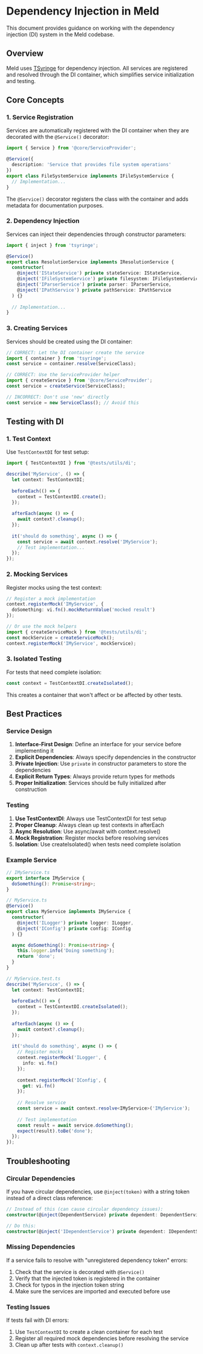 # Dependency Injection in Meld

This document provides guidance on working with the dependency injection (DI) system in the Meld codebase.

## Overview

Meld uses [TSyringe](https://github.com/microsoft/tsyringe) for dependency injection. All services are registered and resolved through the DI container, which simplifies service initialization and testing.

## Core Concepts

### 1. Service Registration

Services are automatically registered with the DI container when they are decorated with the `@Service()` decorator:

```typescript
import { Service } from '@core/ServiceProvider';

@Service({
  description: 'Service that provides file system operations'
})
export class FileSystemService implements IFileSystemService {
  // Implementation...
}
```

The `@Service()` decorator registers the class with the container and adds metadata for documentation purposes.

### 2. Dependency Injection

Services can inject their dependencies through constructor parameters:

```typescript
import { inject } from 'tsyringe';

@Service()
export class ResolutionService implements IResolutionService {
  constructor(
    @inject('IStateService') private stateService: IStateService,
    @inject('IFileSystemService') private filesystem: IFileSystemService,
    @inject('IParserService') private parser: IParserService,
    @inject('IPathService') private pathService: IPathService
  ) {}
  
  // Implementation...
}
```

### 3. Creating Services

Services should be created using the DI container:

```typescript
// CORRECT: Let the DI container create the service
import { container } from 'tsyringe';
const service = container.resolve(ServiceClass);

// CORRECT: Use the ServiceProvider helper
import { createService } from '@core/ServiceProvider';
const service = createService(ServiceClass);

// INCORRECT: Don't use 'new' directly
const service = new ServiceClass(); // Avoid this
```

## Testing with DI

### 1. Test Context

Use `TestContextDI` for test setup:

```typescript
import { TestContextDI } from '@tests/utils/di';

describe('MyService', () => {
  let context: TestContextDI;
  
  beforeEach(() => {
    context = TestContextDI.create();
  });
  
  afterEach(async () => {
    await context?.cleanup();
  });
  
  it('should do something', async () => {
    const service = await context.resolve('IMyService');
    // Test implementation...
  });
});
```

### 2. Mocking Services

Register mocks using the test context:

```typescript
// Register a mock implementation
context.registerMock('IMyService', {
  doSomething: vi.fn().mockReturnValue('mocked result')
});

// Or use the mock helpers
import { createServiceMock } from '@tests/utils/di';
const mockService = createServiceMock();
context.registerMock('IMyService', mockService);
```

### 3. Isolated Testing

For tests that need complete isolation:

```typescript
const context = TestContextDI.createIsolated();
```

This creates a container that won't affect or be affected by other tests.

## Best Practices

### Service Design

1. **Interface-First Design**: Define an interface for your service before implementing it
2. **Explicit Dependencies**: Always specify dependencies in the constructor
3. **Private Injection**: Use `private` in constructor parameters to store the dependencies
4. **Explicit Return Types**: Always provide return types for methods
5. **Proper Initialization**: Services should be fully initialized after construction

### Testing

1. **Use TestContextDI**: Always use TestContextDI for test setup
2. **Proper Cleanup**: Always clean up test contexts in afterEach
3. **Async Resolution**: Use async/await with context.resolve()
4. **Mock Registration**: Register mocks before resolving services
5. **Isolation**: Use createIsolated() when tests need complete isolation

### Example Service

```typescript
// IMyService.ts
export interface IMyService {
  doSomething(): Promise<string>;
}

// MyService.ts
@Service()
export class MyService implements IMyService {
  constructor(
    @inject('ILogger') private logger: ILogger,
    @inject('IConfig') private config: IConfig
  ) {}

  async doSomething(): Promise<string> {
    this.logger.info('Doing something');
    return 'done';
  }
}

// MyService.test.ts
describe('MyService', () => {
  let context: TestContextDI;
  
  beforeEach(() => {
    context = TestContextDI.createIsolated();
  });
  
  afterEach(async () => {
    await context?.cleanup();
  });
  
  it('should do something', async () => {
    // Register mocks
    context.registerMock('ILogger', {
      info: vi.fn()
    });
    
    context.registerMock('IConfig', {
      get: vi.fn()
    });
    
    // Resolve service
    const service = await context.resolve<IMyService>('IMyService');
    
    // Test implementation
    const result = await service.doSomething();
    expect(result).toBe('done');
  });
});
```

## Troubleshooting

### Circular Dependencies

If you have circular dependencies, use `@inject(token)` with a string token instead of a direct class reference:

```typescript
// Instead of this (can cause circular dependency issues):
constructor(@inject(DependentService) private dependent: DependentService)

// Do this:
constructor(@inject('IDependentService') private dependent: IDependentService)
```

### Missing Dependencies

If a service fails to resolve with "unregistered dependency token" errors:

1. Check that the service is decorated with `@Service()`
2. Verify that the injected token is registered in the container
3. Check for typos in the injection token string
4. Make sure the services are imported and executed before use

### Testing Issues

If tests fail with DI errors:

1. Use `TestContextDI` to create a clean container for each test
2. Register all required mock dependencies before resolving the service
3. Clean up after tests with `context.cleanup()`